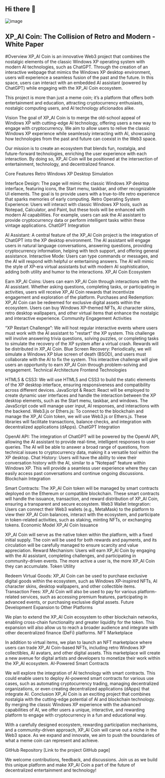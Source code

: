 ## Hi there 👋
![image](https://github.com/user-attachments/assets/c099eeae-8a31-4b05-9707-006c77034b63)

## XP_AI Coin: The Collision of Retro and Modern - White Paper
#Overview
XP_AI Coin is an innovative Web3 project that combines the nostalgic elements of the classic Windows XP operating system with modern AI technologies, such as ChatGPT. Through the creation of an interactive webpage that mimics the Windows XP desktop environment, users will experience a seamless fusion of the past and the future. In this space, users can interact with an embedded AI assistant (powered by ChatGPT) while engaging with the XP_AI Coin ecosystem.

This project is more than just a meme coin; it’s a platform that offers both entertainment and education, attracting cryptocurrency enthusiasts, nostalgic computing users, and AI technology aficionados alike.

Vision
The goal of XP_AI Coin is to merge the old-school appeal of Windows XP with cutting-edge AI technology, offering users a new way to engage with cryptocurrency. We aim to allow users to relive the classic Windows XP experience while seamlessly interacting with AI, showcasing how technologies from the past and future can coexist in the Web3 space.

Our mission is to create an ecosystem that blends fun, nostalgia, and future-forward technologies, enriching the user experience with each interaction. By doing so, XP_AI Coin will be positioned at the intersection of entertainment, technology, and decentralized finance.

Core Features
Retro Windows XP Desktop Simulation

Interface Design: The page will mimic the classic Windows XP desktop interface, featuring icons, the Start menu, taskbar, and other recognizable UI elements. The goal is to provide users with a true-to-life retro experience that sparks memories of early computing.
Retro Operating System Experience: Users will interact with classic Windows XP tools, such as Notepad, Calculator, and Paint, but these tools will be enhanced with modern AI capabilities. For example, users can ask the AI assistant to provide cryptocurrency data or perform intelligent tasks within these vintage applications.
ChatGPT Integration

AI Assistant: A central feature of the XP_AI Coin project is the integration of ChatGPT into the XP desktop environment. The AI assistant will engage users in natural language conversations, answering questions, providing cryptocurrency information, helping with tech support, and offering general assistance.
Interactive Mode: Users can type commands or messages, and the AI will respond with helpful or entertaining answers. The AI will mimic the style of XP-era virtual assistants but with modern AI sophistication, adding both utility and humor to the interactions.
XP_AI Coin Ecosystem

Earn XP_AI Coins: Users can earn XP_AI Coin through interactions with the AI assistant. Whether asking questions, completing tasks, or participating in activities, users will receive XP_AI Coin rewards that incentivize engagement and exploration of the platform.
Purchases and Redemption: XP_AI Coin can be redeemed for exclusive digital assets within the ecosystem. Users can buy Windows XP-themed NFTs, AI character skins, retro desktop wallpapers, and other virtual items that enhance the nostalgic and interactive experience.
Community Engagement Activities

“XP Restart Challenge”: We will host regular interactive events where users must work with the AI assistant to "restart" the XP system. This challenge will involve answering trivia questions, solving puzzles, or completing tasks to simulate the recovery of the XP system after a virtual crash. Rewards will be distributed in XP_AI Coin.
Blue Screen Recovery: Periodically, we will simulate a Windows XP blue screen of death (BSOD), and users must collaborate with the AI to fix the system. This interactive challenge will give users an opportunity to earn XP_AI Coin through problem-solving and engagement.
Technical Architecture
Frontend Technologies

HTML5 & CSS3: We will use HTML5 and CSS3 to build the static elements of the XP desktop interface, ensuring responsiveness and compatibility across different devices.
JavaScript & React: React will be employed to create dynamic user interfaces and handle the interaction between the XP desktop elements, such as the Start menu, taskbar, and windows. The JavaScript code will manage user input, AI responses, and interactions with the backend.
Web3.js or Ethers.js: To connect to the blockchain and manage the XP_AI Coin token, we will use Web3.js or Ethers.js. These libraries will facilitate transactions, balance checks, and integration with decentralized applications (dApps).
ChatGPT Integration

OpenAI API: The integration of ChatGPT will be powered by the OpenAI API, allowing the AI assistant to provide real-time, intelligent responses to user queries. The AI will be able to answer a broad range of questions, from technical issues to cryptocurrency data, making it a versatile tool within the XP desktop.
Chat History: Users will have the ability to view their conversation history with the AI, similar to a "Notepad" feature within Windows XP. This will provide a seamless user experience where they can easily access past conversations and continue ongoing discussions.
Blockchain Integration

Smart Contracts: The XP_AI Coin token will be managed by smart contracts deployed on the Ethereum or compatible blockchain. These smart contracts will handle the issuance, transaction, and reward distribution of XP_AI Coin, ensuring a transparent and secure ecosystem.
Web3 Wallet Integration: Users can connect their Web3 wallets (e.g., MetaMask) to the platform to view their XP_AI Coin balances, interact with the ecosystem, and participate in token-related activities, such as staking, minting NFTs, or exchanging tokens.
Economic Model
XP_AI Coin Issuance

XP_AI Coin will serve as the native token within the platform, with a fixed initial supply. The coin will be used for both rewards and payments, and its circulation will be carefully managed to ensure scarcity and value appreciation.
Reward Mechanism: Users will earn XP_AI Coin by engaging with the AI assistant, completing challenges, and participating in community-driven events. The more active a user is, the more XP_AI Coin they can accumulate.
Token Utility

Redeem Virtual Goods: XP_AI Coin can be used to purchase exclusive digital goods within the ecosystem, such as Windows XP-inspired NFTs, AI character skins, desktop wallpapers, and other collectible items.
Transaction Fees: XP_AI Coin will also be used to pay for various platform-related services, such as accessing premium features, participating in advanced events, or purchasing exclusive digital assets.
Future Development
Expansion to Other Platforms

We plan to extend the XP_AI Coin ecosystem to other blockchain networks, enabling cross-chain functionality and greater liquidity for the token. This expansion will also allow us to reach a broader audience and integrate with other decentralized finance (DeFi) platforms.
NFT Marketplace

In addition to virtual items, we plan to launch an NFT marketplace where users can trade XP_AI Coin-based NFTs, including retro Windows XP collectibles, AI avatars, and other digital assets. This marketplace will create a new avenue for digital artists and developers to monetize their work within the XP_AI ecosystem.
AI-Powered Smart Contracts

We will explore the integration of AI technology with smart contracts. This could enable users to deploy AI-powered smart contracts for various use cases, such as automating cryptocurrency trading, managing decentralized organizations, or even creating decentralized applications (dApps) that integrate AI.
Conclusion
XP_AI Coin is an exciting project that combines nostalgia with the cutting-edge potential of AI and blockchain technology. By merging the classic Windows XP experience with the advanced capabilities of AI, we offer users a unique, interactive, and rewarding platform to engage with cryptocurrency in a fun and educational way.

With a carefully designed ecosystem, rewarding participation mechanisms, and a community-driven approach, XP_AI Coin will carve out a niche in the Web3 space. As we expand and innovate, we aim to push the boundaries of what a meme coin can represent and achieve.

GitHub Repository
[Link to the project GitHub page]

We welcome contributions, feedback, and discussions. Join us as we build this unique platform and make XP_AI Coin a part of the future of decentralized entertainment and technology!
